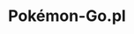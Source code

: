 ---
title: "Pokémon-Go.pl"
category: "WWW,Forum"
shortdesc: 'Największa polska strona o Pokémon GO'
url: 'https://pokemon-go.pl'
forumlink: 'https://www.forum.pokemon-go.pl/'
---